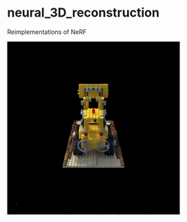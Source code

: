 # neural_3D_reconstruction
Reimplementations of NeRF


![](vanilla_nerf/images/part_3_hr_n6_noembed_240.gif)
